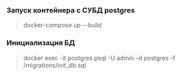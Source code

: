 ### Запуск контейнера с СУБД postgres
> docker-compose up --build

### Инициализация БД
> docker exec -it postgres psql -U admin -d postgres -f /migrations/init_db.sql